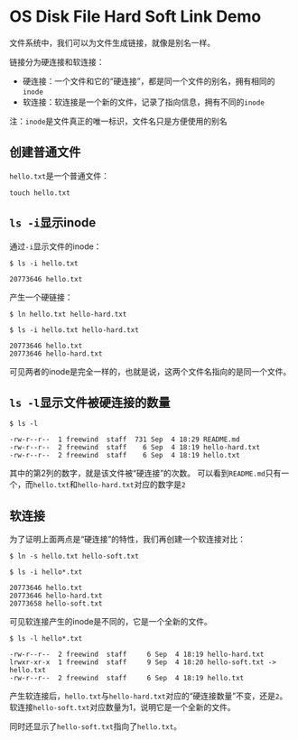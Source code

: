 OS Disk File Hard Soft Link Demo
================================

文件系统中，我们可以为文件生成链接，就像是别名一样。

链接分为硬连接和软连接：

- 硬连接：一个文件和它的“硬连接”，都是同一个文件的别名，拥有相同的`inode`
- 软连接：软连接是一个新的文件，记录了指向信息，拥有不同的`inode`

注：`inode`是文件真正的唯一标识，文件名只是方便使用的别名

创建普通文件
----------

`hello.txt`是一个普通文件：

```
touch hello.txt
```

`ls -i`显示inode
--------------

通过`-i`显示文件的inode：

```
$ ls -i hello.txt

20773646 hello.txt
```

产生一个硬链接：

```
$ ln hello.txt hello-hard.txt
```

```
$ ls -i hello.txt hello-hard.txt

20773646 hello.txt
20773646 hello-hard.txt
```

可见两者的inode是完全一样的，也就是说，这两个文件名指向的是同一个文件。

`ls -l`显示文件被硬连接的数量
------------------

```
$ ls -l

-rw-r--r--  1 freewind  staff  731 Sep  4 18:29 README.md
-rw-r--r--  2 freewind  staff    6 Sep  4 18:19 hello-hard.txt
-rw-r--r--  2 freewind  staff    6 Sep  4 18:19 hello.txt
```

其中的第2列的数字，就是该文件被“硬连接”的次数。
可以看到`README.md`只有一个，而`hello.txt`和`hello-hard.txt`对应的数字是`2`

软连接
---

为了证明上面两点是“硬连接”的特性，我们再创建一个软连接对比：

```
$ ln -s hello.txt hello-soft.txt
```

```
$ ls -i hello*.txt

20773646 hello.txt
20773646 hello-hard.txt
20773658 hello-soft.txt
```

可见软连接产生的inode是不同的，它是一个全新的文件。

```
$ ls -l hello*.txt

-rw-r--r--  2 freewind  staff     6 Sep  4 18:19 hello-hard.txt
lrwxr-xr-x  1 freewind  staff     9 Sep  4 18:20 hello-soft.txt -> hello.txt
-rw-r--r--  2 freewind  staff     6 Sep  4 18:19 hello.txt
```

产生软连接后，`hello.txt`与`hello-hard.txt`对应的“硬连接数量”不变，还是`2`。
软连接`hello-soft.txt`对应数量为1，说明它是一个全新的文件。

同时还显示了`hello-soft.txt`指向了`hello.txt`。
